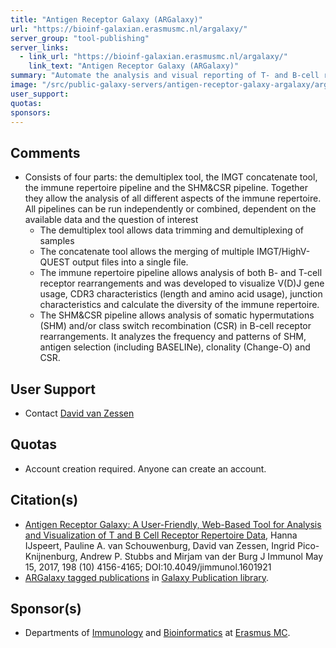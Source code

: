 ```yaml
---
title: "Antigen Receptor Galaxy (ARGalaxy)"
url: "https://bioinf-galaxian.erasmusmc.nl/argalaxy/"
server_group: "tool-publishing"
server_links: 
  - link_url: "https://bioinf-galaxian.erasmusmc.nl/argalaxy/"
    link_text: "Antigen Receptor Galaxy (ARGalaxy)"
summary: "Automate the analysis and visual reporting of T- and B-cell receptor repertoire sequencing data. "
image: "/src/public-galaxy-servers/antigen-receptor-galaxy-argalaxy/argalaxy-logo.png"
user_support: 
quotas: 
sponsors: 
---
```


## Comments

* Consists of four parts: the demultiplex tool, the IMGT concatenate tool, the immune repertoire pipeline and the SHM&CSR pipeline. Together they allow the analysis of all different aspects of the immune repertoire. All pipelines can be run independently or combined, dependent on the available data and the question of interest
  * The demultiplex tool allows data trimming and demultiplexing of samples
  * The concatenate tool allows the merging of multiple IMGT/HighV-QUEST output files into a single file.
  * The immune repertoire pipeline allows analysis of both B- and T-cell receptor rearrangements and was developed to visualize V(D)J gene usage, CDR3 characteristics (length and amino acid usage), junction characteristics and calculate the diversity of the immune repertoire.
  * The SHM&CSR pipeline allows analysis of somatic hypermutations (SHM) and/or class switch recombination (CSR) in B-cell receptor rearrangements. It analyzes the frequency and patterns of SHM, antigen selection (including BASELINe), clonality (Change-O) and CSR.

## User Support

* Contact [David van Zessen](mailto:d.vanzessen@erasmusmc.nl)

## Quotas

* Account creation required.  Anyone can create an account. 

## Citation(s)

* [Antigen Receptor Galaxy: A User-Friendly, Web-Based Tool for Analysis and Visualization of T and B Cell Receptor Repertoire Data](https://doi.org/10.4049/jimmunol.1601921), Hanna IJspeert, Pauline A. van Schouwenburg, David van Zessen, Ingrid Pico-Knijnenburg, Andrew P. Stubbs and Mirjam van der Burg
J Immunol May 15, 2017, 198 (10) 4156-4165; DOI:10.4049/jimmunol.1601921 
* [ARGalaxy tagged publications](https://www.zotero.org/groups/1732893/galaxy/items/tag/%3EARGalaxy) in [Galaxy Publication library](/src/publication-library/index.md).

## Sponsor(s)

* Departments of [Immunology](https://www.erasmusmc.nl/immunologie/?lang=en) and [Bioinformatics](https://www.erasmusmc.nl/bioinformatica/?lang=en) at [Erasmus MC](https://www.erasmusmc.nl/).
